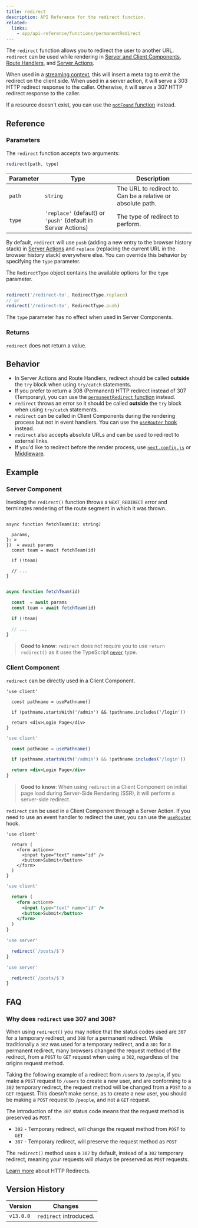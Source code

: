 ```yaml
---
title: redirect
description: API Reference for the redirect function.
related:
  links:
    - app/api-reference/functions/permanentRedirect
---
```


The `redirect` function allows you to redirect the user to another URL. `redirect` can be used while rendering in [Server and Client Components](/docs/app/getting-started/server-and-client-components), [Route Handlers](/docs/app/api-reference/file-conventions/route), and [Server Actions](/docs/app/getting-started/updating-data).

When used in a [streaming context](/docs/app/getting-started/linking-and-navigating#streaming), this will insert a meta tag to emit the redirect on the client side. When used in a server action, it will serve a 303 HTTP redirect response to the caller. Otherwise, it will serve a 307 HTTP redirect response to the caller.

If a resource doesn't exist, you can use the [`notFound` function](/docs/app/api-reference/functions/not-found) instead.

## Reference

### Parameters

The `redirect` function accepts two arguments:

```js
redirect(path, type)
```

| Parameter | Type                                                          | Description                                                 |
| --------- | ------------------------------------------------------------- | ----------------------------------------------------------- |
| `path`    | `string`                                                      | The URL to redirect to. Can be a relative or absolute path. |
| `type`    | `'replace'` (default) or `'push'` (default in Server Actions) | The type of redirect to perform.                            |

By default, `redirect` will use `push` (adding a new entry to the browser history stack) in [Server Actions](/docs/app/getting-started/updating-data) and `replace` (replacing the current URL in the browser history stack) everywhere else. You can override this behavior by specifying the `type` parameter.

The `RedirectType` object contains the available options for the `type` parameter.

```ts

redirect('/redirect-to', RedirectType.replace)
// or
redirect('/redirect-to', RedirectType.push)
```

The `type` parameter has no effect when used in Server Components.

### Returns

`redirect` does not return a value.

## Behavior

- In Server Actions and Route Handlers, redirect should be called **outside** the `try` block when using `try/catch` statements.
- If you prefer to return a 308 (Permanent) HTTP redirect instead of 307 (Temporary), you can use the [`permanentRedirect` function](/docs/app/api-reference/functions/permanentRedirect) instead.
- `redirect` throws an error so it should be called **outside** the `try` block when using `try/catch` statements.
- `redirect` can be called in Client Components during the rendering process but not in event handlers. You can use the [`useRouter` hook](/docs/app/api-reference/functions/use-router) instead.
- `redirect` also accepts absolute URLs and can be used to redirect to external links.
- If you'd like to redirect before the render process, use [`next.config.js`](/docs/app/guides/redirecting#redirects-in-nextconfigjs) or [Middleware](/docs/app/guides/redirecting#nextresponseredirect-in-middleware).

## Example

### Server Component

Invoking the `redirect()` function throws a `NEXT_REDIRECT` error and terminates rendering of the route segment in which it was thrown.

```tsx filename="app/team/[id]/page.tsx" switcher

async function fetchTeam(id: string) 

  params,
}: >
})  = await params
  const team = await fetchTeam(id)

  if (!team) 

  // ...
}
```

```jsx filename="app/team/[id]/page.js" switcher

async function fetchTeam(id) 

  const  = await params
  const team = await fetchTeam(id)

  if (!team) 

  // ...
}
```

> **Good to know**: `redirect` does not require you to use `return redirect()` as it uses the TypeScript [`never`](https://www.typescriptlang.org/docs/handbook/2/functions.html#never) type.

### Client Component

`redirect` can be directly used in a Client Component.

```tsx filename="components/client-redirect.tsx" switcher
'use client'

  const pathname = usePathname()

  if (pathname.startsWith('/admin') && !pathname.includes('/login')) 

  return <div>Login Page</div>
}
```

```jsx filename="components/client-redirect.jsx" switcher
'use client'

  const pathname = usePathname()

  if (pathname.startsWith('/admin') && !pathname.includes('/login')) 

  return <div>Login Page</div>
}
```

> **Good to know**: When using `redirect` in a Client Component on initial page load during Server-Side Rendering (SSR), it will perform a server-side redirect.

`redirect` can be used in a Client Component through a Server Action. If you need to use an event handler to redirect the user, you can use the [`useRouter`](/docs/app/api-reference/functions/use-router) hook.

```tsx filename="app/client-redirect.tsx" switcher
'use client'

  return (
    <form action=>
      <input type="text" name="id" />
      <button>Submit</button>
    </form>
  )
}
```

```jsx filename="app/client-redirect.jsx" switcher
'use client'

  return (
    <form action=>
      <input type="text" name="id" />
      <button>Submit</button>
    </form>
  )
}
```

```ts filename="app/actions.ts" switcher
'use server'

  redirect(`/posts/$`)
}
```

```js filename="app/actions.js" switcher
'use server'

  redirect(`/posts/$`)
}
```

## FAQ

### Why does `redirect` use 307 and 308?

When using `redirect()` you may notice that the status codes used are `307` for a temporary redirect, and `308` for a permanent redirect. While traditionally a `302` was used for a temporary redirect, and a `301` for a permanent redirect, many browsers changed the request method of the redirect, from a `POST` to `GET` request when using a `302`, regardless of the origins request method.

Taking the following example of a redirect from `/users` to `/people`, if you make a `POST` request to `/users` to create a new user, and are conforming to a `302` temporary redirect, the request method will be changed from a `POST` to a `GET` request. This doesn't make sense, as to create a new user, you should be making a `POST` request to `/people`, and not a `GET` request.

The introduction of the `307` status code means that the request method is preserved as `POST`.

- `302` - Temporary redirect, will change the request method from `POST` to `GET`
- `307` - Temporary redirect, will preserve the request method as `POST`

The `redirect()` method uses a `307` by default, instead of a `302` temporary redirect, meaning your requests will _always_ be preserved as `POST` requests.

[Learn more](https://developer.mozilla.org/docs/Web/HTTP/Redirections) about HTTP Redirects.

## Version History

| Version   | Changes                |
| --------- | ---------------------- |
| `v13.0.0` | `redirect` introduced. |